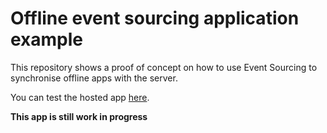 # Offline event sourcing application example

This repository shows a proof of concept on how to use Event Sourcing to synchronise 
offline apps with the server.

You can test the hosted app [here](https://offline-event-sourcing-application.netlify.com/).

**This app is still work in progress**
